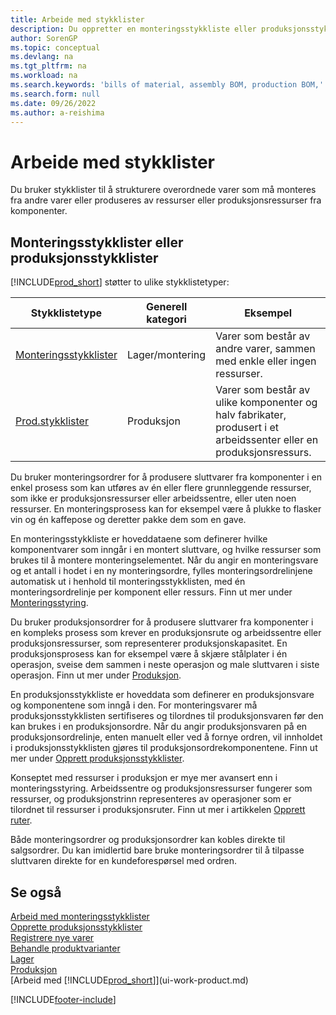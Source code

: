```yaml
---
title: Arbeide med stykklister
description: Du oppretter en monteringsstykkliste eller produksjonsstykkliste for å spesifisere komponenter eller ressurser som kreves for å sette sammen varen som stykklisten representerer.
author: SorenGP
ms.topic: conceptual
ms.devlang: na
ms.tgt_pltfrm: na
ms.workload: na
ms.search.keywords: 'bills of material, assembly BOM, production BOM,'
ms.search.form: null
ms.date: 09/26/2022
ms.author: a-reishima
---
```

# <a name="work-with-bills-of-material"></a><a name="work-with-bills-of-material"></a>Arbeide med stykklister

Du bruker stykklister til å strukturere overordnede varer som må monteres fra andre varer eller produseres av ressurser eller produksjonsressurser fra komponenter.

## <a name="assembly-boms-or-production-boms"></a><a name="assembly-boms-or-production-boms"></a>Monteringsstykklister eller produksjonsstykklister

[!INCLUDE[prod_short](includes/prod_short.md)] støtter to ulike stykklistetyper:

| Stykklistetype | Generell kategori | Eksempel |
| -------- | ---------------- | ------- |
| [Monteringsstykklister](assembly-how-work-assembly-boms.md) | Lager/montering | Varer som består av andre varer, sammen med enkle eller ingen ressurser. |
| [Prod.stykklister](production-how-to-create-production-boms.md) | Produksjon | Varer som består av ulike komponenter og halv fabrikater, produsert i et arbeidssenter eller en produksjonsressurs. |

Du bruker monteringsordrer for å produsere sluttvarer fra komponenter i en enkel prosess som kan utføres av én eller flere grunnleggende ressurser, som ikke er produksjonsressurser eller arbeidssentre, eller uten noen ressurser. En monteringsprosess kan for eksempel være å plukke to flasker vin og én kaffepose og deretter pakke dem som en gave.  

En monteringsstykkliste er hoveddataene som definerer hvilke komponentvarer som inngår i en montert sluttvare, og hvilke ressurser som brukes til å montere monteringselementet. Når du angir en monteringsvare og et antall i hodet i en ny monteringsordre, fylles monteringsordrelinjene automatisk ut i henhold til monteringsstykklisten, med én monteringsordrelinje per komponent eller ressurs. Finn ut mer under [Monteringsstyring](assembly-assemble-items.md).

Du bruker produksjonsordrer for å produsere sluttvarer fra komponenter i en kompleks prosess som krever en produksjonsrute og arbeidssentre eller produksjonsressurser, som representerer produksjonskapasitet. En produksjonsprosess kan for eksempel være å skjære stålplater i én operasjon, sveise dem sammen i neste operasjon og male sluttvaren i siste operasjon. Finn ut mer under [Produksjon](production-manage-manufacturing.md).

En produksjonsstykkliste er hoveddata som definerer en produksjonsvare og komponentene som inngå i den. For monteringsvarer må produksjonsstykklisten sertifiseres og tilordnes til produksjonsvaren før den kan brukes i en produksjonsordre. Når du angir produksjonsvaren på en produksjonsordrelinje, enten manuelt eller ved å fornye ordren, vil innholdet i produksjonsstykklisten gjøres til produksjonsordrekomponentene. Finn ut mer under [Opprett produksjonsstykklister](production-how-to-create-production-boms.md).

Konseptet med ressurser i produksjon er mye mer avansert enn i monteringsstyring. Arbeidssentre og produksjonsressurser fungerer som ressurser, og produksjonstrinn representeres av operasjoner som er tilordnet til ressurser i produksjonsruter. Finn ut mer i artikkelen [Opprett ruter](production-how-to-create-routings.md).

Både monteringsordrer og produksjonsordrer kan kobles direkte til salgsordrer. Du kan imidlertid bare bruke monteringsordrer til å tilpasse sluttvaren direkte for en kundeforespørsel med ordren.

## <a name="see-also"></a><a name="see-also"></a>Se også

[Arbeid med monteringsstykklister](assembly-how-work-assembly-boms.md)  
[Opprette produksjonsstykklister](production-how-to-create-production-boms.md)  
[Registrere nye varer](inventory-how-register-new-items.md)  
[Behandle produktvarianter](inventory-item-variants.md)  
[Lager](inventory-manage-inventory.md)  
[Produksjon](production-manage-manufacturing.md)  
[Arbeid med [!INCLUDE[prod_short](includes/prod_short.md)]](ui-work-product.md)  

[!INCLUDE[footer-include](includes/footer-banner.md)]
